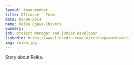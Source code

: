 ```yaml
---
layout: team-member
title: Offcouse - Team
date: 01-06-2014
name: Reika Egawa-Chavers
summery:
job: project manager and junior developer
linkedin: https://www.linkedin.com/in/reikaegawachavers
img: reika.jpg
---
```

Story about Reika.